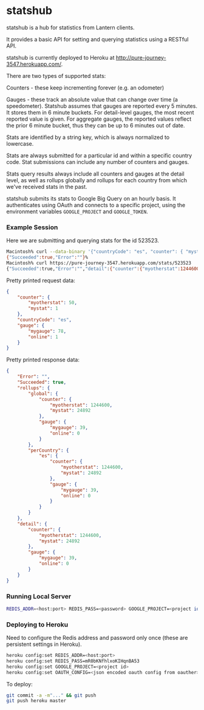 statshub
========

statshub is a hub for statistics from Lantern clients.

It provides a basic API for setting and querying statistics using a RESTful API.

statshub is currently deployed to Heroku at http://pure-journey-3547.herokuapp.com/.

There are two types of supported stats:

Counters - these keep incrementing forever (e.g. an odometer)

Gauges - these track an absolute value that can change over time (a speedometer).  Statshub assumes that gauges are reported every 5 minutes.  It stores them in 6 minute buckets.  For detail-level gauges, the most recent reported value is given.  For aggregate gauges, the reported values reflect the prior 6 minute bucket, thus they can be up to 6 minutes out of date.

Stats are identified by a string key, which is always normalized to lowercase.

Stats are always submitted for a particular id and within a specific country code.  Stat submissions can include any number of counters and gauges.

Stats query results always include all counters and gauges at the detail level, as well as rollups globally and rollups for each country
from which we've received stats in the past.

statshub submits its stats to Google Big Query on an hourly basis.  It authenticates using OAuth and connects to a specific project,
using the environment variables `GOOGLE_PROJECT` and `GOOGLE_TOKEN`.

### Example Session

Here we are submitting and querying stats for the id 523523.

```bash
Macintosh% curl --data-binary '{"countryCode": "es", "counter": { "mystat": 1, "myotherstat": 50 }, "gauge": {"mygauge": 78, "online": 1}}' "https://pure-journey-3547.herokuapp.com/stats/523523"
{"Succeeded":true,"Error":""}%
Macintosh% curl https://pure-journey-3547.herokuapp.com/stats/523523
{"Succeeded":true,"Error":"","detail":{"counter":{"myotherstat":1244600,"mystat":24892},"gauge":{"mygauge":78,"online":1}},"rollups":{"global":{"counter":{"myotherstat":1244600,"mystat":24892},"gauge":{"mygauge":0,"online":0}},"perCountry":{"es":{"counter":{"myotherstat":1244600,"mystat":24892},"gauge":{"mygauge":0,"online":0}}}}}%
```

Pretty printed request data:

```json
{
    "counter": {
        "myotherstat": 50,
        "mystat": 1
    },
    "countryCode": "es",
    "gauge": {
        "mygauge": 78,
        "online": 1
    }
}
```

Pretty printed response data:

```json
{
    "Error": "",
    "Succeeded": true,
    "rollups": {
        "global": {
            "counter": {
                "myotherstat": 1244600,
                "mystat": 24892
            },
            "gauge": {
                "mygauge": 39,
                "online": 0
            }
        },
        "perCountry": {
            "es": {
                "counter": {
                    "myotherstat": 1244600,
                    "mystat": 24892
                },
                "gauge": {
                    "mygauge": 39,
                    "online": 0
                }
            }
        }
    },
    "detail": {
        "counter": {
            "myotherstat": 1244600,
            "mystat": 24892
        },
        "gauge": {
            "mygauge": 39,
            "online": 0
        }
    }
}
```

### Running Local Server

```bash
REDIS_ADDR=<host:port> REDIS_PASS=<password> GOOGLE_PROJECT=<project id> GOOGLE_TOKEN=<json encoded oauth config from oauther> PORT=9000 go run statshub.go
```

### Deploying to Heroku

Need to configure the Redis address and password only once (these are persistent settings in Heroku).

```bash
heroku config:set REDIS_ADDR=<host:port>
heroku config:set REDIS_PASS=mR0bKNfhlxoKIHqnBA53
heroku config:set GOOGLE_PROJECT=<project id>
heroku config:set OAUTH_CONFIG=<json encoded oauth config from oauther>
```

To deploy:

```bash
git commit -a -m"..." && git push
git push heroku master
```